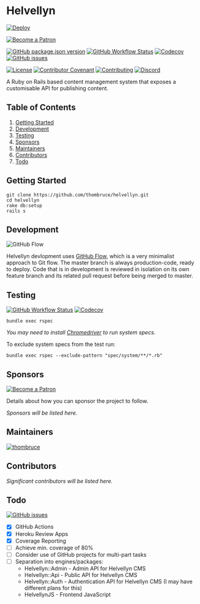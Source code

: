 # Helvellyn

[![Deploy](https://www.herokucdn.com/deploy/button.svg)](https://heroku.com/deploy)

[![Become a Patron](https://c5.patreon.com/external/logo/become_a_patron_button.png)](https://www.patreon.com/thombruce)

[![GitHub package.json version](https://img.shields.io/github/package-json/v/thombruce/helvellyn)](https://github.com/thombruce/helvellyn/releases)
[![GitHub Workflow Status](https://img.shields.io/github/workflow/status/thombruce/helvellyn/CI?logo=github)](https://github.com/thombruce/helvellyn/actions)
[![Codecov](https://img.shields.io/codecov/c/github/thombruce/helvellyn?logo=codecov)](https://codecov.io/gh/thombruce/helvellyn)
[![GitHub issues](https://img.shields.io/github/issues-raw/thombruce/helvellyn?logo=github)](https://github.com/thombruce/helvellyn/issues)

[![License](https://img.shields.io/badge/license-MIT-green.svg)](LICENSE)
[![Contributor Covenant](https://img.shields.io/badge/Contributor%20Covenant-v2.0%20adopted-ff69b4.svg)](CODE_OF_CONDUCT.md)
[![Contributing](https://img.shields.io/badge/contributions-welcome-blue.svg)](CONTRIBUTING.md)
[![Discord](https://img.shields.io/discord/697123984231366716?color=7289da&label=chat&logo=discord)](https://discord.gg/JDSh5dQ)

A Ruby on Rails based content management system that exposes a customisable API for publishing content.

## Table of Contents

1. [Getting Started](#getting-started)
2. [Development](#development)
3. [Testing](#testing)
4. [Sponsors](#sponsors)
5. [Maintainers](#maintainers)
6. [Contributors](#contributors)
7. [Todo](#todo)

## Getting Started

```shell
git clone https://github.com/thombruce/helvellyn.git
cd helvellyn
rake db:setup
rails s
```

## Development

![GitHub Flow](https://i.imgur.com/zE06Jon.png)

Helvellyn devlopment uses [GitHub Flow](https://guides.github.com/introduction/flow/), which is a very minimalist approach to Git flow. The master branch is always production-code, ready to deploy. Code that is in development is reviewed in isolation on its own feature branch and its related pull request before being merged to master.

## Testing

[![GitHub Workflow Status](https://img.shields.io/github/workflow/status/thombruce/helvellyn/CI?logo=github)](https://github.com/thombruce/helvellyn/actions)
[![Codecov](https://img.shields.io/codecov/c/github/thombruce/helvellyn?logo=codecov)](https://codecov.io/gh/thombruce/helvellyn)

```shell
bundle exec rspec
```

*You may need to install [Chromedriver](https://chromedriver.chromium.org/) to run system specs.*

To exclude system specs from the test run:

```shell
bundle exec rspec --exclude-pattern "spec/system/**/*.rb"
```

## Sponsors

[![Become a Patron](https://c5.patreon.com/external/logo/become_a_patron_button.png)](https://www.patreon.com/thombruce)

Details about how you can sponsor the project to follow.

_Sponsors will be listed here._

## Maintainers

[![thombruce](https://avatars1.githubusercontent.com/u/3887509?s=60&v=4)](https://github.com/thombruce)

## Contributors

_Significant contributors will be listed here._

## Todo

[![GitHub issues](https://img.shields.io/github/issues-raw/thombruce/helvellyn?logo=github)](https://github.com/thombruce/helvellyn/issues)

- [x] GitHub Actions
- [x] Heroku Review Apps
- [x] Coverage Reporting
- [ ] Achieve min. coverage of 80%
- [ ] Consider use of GitHub projects for multi-part tasks
- [ ] Separation into engines/packages:
    - Helvellyn::Admin - Admin API for Helvellyn CMS
    - Helvellyn::Api - Public API for Helvellyn CMS
    - Helvellyn::Auth - Authentication API for Helvellyn CMS (I may have different plans for this)
    - HelvellynJS - Frontend JavaScript
